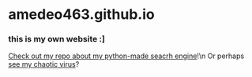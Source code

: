 # amedeo463.github.io
### this is my own website :]
[Check out my repo about my python-made seacrh engine](https://github.com/amedeo463/python-search-engine)!\n
Or perhaps [see my chaotic virus](https://github.com/amedeo463/Tab-d)?
